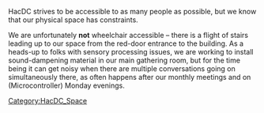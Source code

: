 HacDC strives to be accessible to as many people as possible, but we
know that our physical space has constraints.

We are unfortunately **not** wheelchair accessible – there is a flight
of stairs leading up to our space from the red-door entrance to the
building. As a heads-up to folks with sensory processing issues, we are
working to install sound-dampening material in our main gathering room,
but for the time being it can get noisy when there are multiple
conversations going on simultaneously there, as often happens after our
monthly meetings and on (Microcontroller) Monday evenings.

[Category:HacDC_Space](Category:HacDC_Space)
